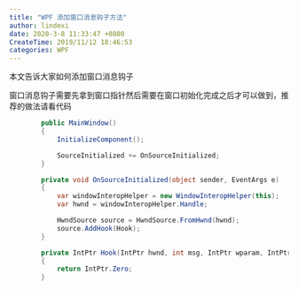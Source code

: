 ```yaml
---
title: "WPF 添加窗口消息钩子方法"
author: lindexi
date: 2020-3-8 11:33:47 +0800
CreateTime: 2019/11/12 18:46:53
categories: WPF
---
```


本文告诉大家如何添加窗口消息钩子

<!--more-->


<!-- CreateTime:2019/11/12 18:46:53 -->

<!-- csdn -->

窗口消息钩子需要先拿到窗口指针然后需要在窗口初始化完成之后才可以做到，推荐的做法请看代码

```csharp
        public MainWindow()
        {
            InitializeComponent();

            SourceInitialized += OnSourceInitialized;
        }

        private void OnSourceInitialized(object sender, EventArgs e)
        {
            var windowInteropHelper = new WindowInteropHelper(this);
            var hwnd = windowInteropHelper.Handle;

            HwndSource source = HwndSource.FromHwnd(hwnd);
            source.AddHook(Hook);
        }

        private IntPtr Hook(IntPtr hwnd, int msg, IntPtr wparam, IntPtr lparam, ref bool handled)
        {
            return IntPtr.Zero;
        }
```

